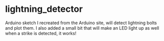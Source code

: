 # lightning_detector
Arduino sketch I recreated from the Arduino site, will detect lightning bolts and plot them.
I also added a small bit that will make an LED light up as well when a strike is detected, it works!